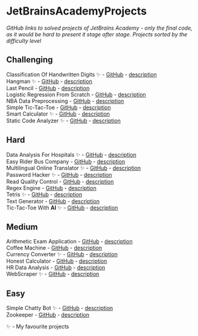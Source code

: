 # JetBrainsAcademyProjects
_GitHub links to solved projects of JetBrains Academy - only the final code, as it would be hard to present it stage after stage._
_Projects sorted by the difficulty level_  

## Challenging
Classification Of Handwritten Digits ✨ - [GitHub](https://github.com/czubert/JetBrainsAcademyProjects/tree/master/ClassificationOfHandwrittenDigits) - [description](https://hyperskill.org/projects/205?category=1&track=28)  
Hangman ✨ - [GitHub](https://github.com/czubert/JetBrainsAcademyProjects/tree/master/Hangman) - [description](https://hyperskill.org/projects/69?category=1&track=6)  
Last Pencil - [GitHub](https://github.com/czubert/JetBrainsAcademyProjects/tree/master/LastPencil) - [description](https://hyperskill.org/projects/258?category=1&track=6)  
Logistic Regression From Scratch - [GitHub](https://github.com/czubert/JetBrainsAcademyProjects/tree/master/LogisticRegressionFromScratch) - [description](https://hyperskill.org/projects/219?category=1&track=42)  
NBA Data Preprocessing - [GitHub](https://github.com/czubert/JetBrainsAcademyProjects/tree/master/NBADataPreprocessing) - [description](https://hyperskill.org/projects/285)  
Simple Tic-Tac-Toe - [GitHub](https://github.com/czubert/JetBrainsAcademyProjects/tree/master/Simple_Tic-Tac-Toe) - [description](https://hyperskill.org/projects/73?category=1&track=6)  
Smart Calculator ✨ - [GitHub](https://github.com/czubert/JetBrainsAcademyProjects/tree/master/SmartCalculator) - [description](https://hyperskill.org/projects/74?category=1&track=2)  
Static Code Analyzer ✨ - [GitHub](https://github.com/czubert/JetBrainsAcademyProjects/tree/master/StaticCodeAnalyzer) - [description](https://hyperskill.org/projects/112?category=1&track=2)  


## Hard
Data Analysis For Hospitals ✨ - [GitHub](https://github.com/czubert/JetBrainsAcademyProjects/tree/master/DataAnalysisForHospitals) - [description](https://hyperskill.org/projects/152?category=1&track=28)  
Easy Rider Bus Company - [GitHub](https://github.com/czubert/JetBrainsAcademyProjects/tree/master/EasyRiderBusCompany) - [description](https://hyperskill.org/projects/128?category=1&track=2)  
Multilingual Online Translator ✨ - [GitHub](https://github.com/czubert/JetBrainsAcademyProjects/tree/master/MultilingualOnlineTranslator) - [description](https://hyperskill.org/projects/99?category=1&track=2)  
Password Hacker ✨ - [GitHub](https://github.com/czubert/JetBrainsAcademyProjects/tree/master/PasswordHacker) - [description](https://hyperskill.org/projects/80?category=1&track=2)  
Read Quality Control - [GitHub](https://github.com/czubert/JetBrainsAcademyProjects/tree/master/ReadQualityControl) - [description](https://hyperskill.org/projects/235)  
Regex Engine - [GitHub](https://github.com/czubert/JetBrainsAcademyProjects/tree/master/RegexEngine) - [description](https://hyperskill.org/projects/114?category=1&track=58)  
Tetris ✨ - [GitHub](https://github.com/czubert/JetBrainsAcademyProjects/tree/master/Tetris) - [description](https://hyperskill.org/projects/147?category=1&track=58)  
Text Generator - [GitHub](https://github.com/czubert/JetBrainsAcademyProjects/tree/master/TextGenerator) - [description](https://hyperskill.org/projects/134?category=1&track=10)  
Tic-Tac-Toe With **AI** ✨ - [GitHub](https://github.com/czubert/JetBrainsAcademyProjects/tree/master/TicTacToeWithAI(Python)) - [description](https://hyperskill.org/projects/82?category=1&track=58)  


## Medium
Arithmetic Exam Application - [GitHub](https://github.com/czubert/JetBrainsAcademyProjects/tree/master/ArithmeticExamApplication) - [description](https://hyperskill.org/projects/173?category=1&track=2)  
Coffee Machine - [GitHub](https://github.com/czubert/JetBrainsAcademyProjects/tree/master/CoffeeMachine) - [description](https://hyperskill.org/projects/68?category=1&track=10)  
Currency Converter ✨ - [GitHub](https://github.com/czubert/JetBrainsAcademyProjects/tree/master/CurrencyConverter) - [description](https://hyperskill.org/projects/157)  
Honest Calculator - [GitHub](https://github.com/czubert/JetBrainsAcademyProjects/tree/master/HonestCalculator) - [description](https://hyperskill.org/projects/208?category=1&track=2)  
HR Data Analysis - [GitHub](https://github.com/czubert/JetBrainsAcademyProjects/tree/master/HRDataAnalysis) - [description](https://hyperskill.org/projects/268?category=1&track=42)  
WebScraper ✨ - [GitHub](https://github.com/czubert/JetBrainsAcademyProjects/tree/master/WebScraper) - [description](https://hyperskill.org/projects/145)  


## Easy
Simple Chatty Bot ✨ - [GitHub](https://github.com/czubert/JetBrainsAcademyProjects/tree/master/SimpleChattyBot) - [description](https://hyperskill.org/projects/97?category=1&track=58)  
Zookeeper - [GitHub](https://github.com/czubert/JetBrainsAcademyProjects/tree/master/Zookeeper) - [description](https://hyperskill.org/projects/98?category=1&track=58)  


✨ - My favourite projects
